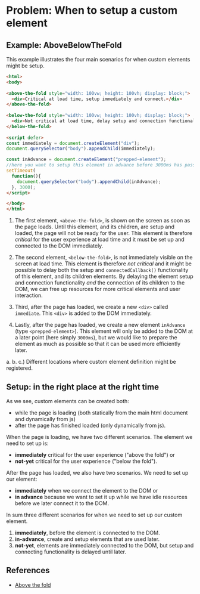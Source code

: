 # Problem: When to setup a custom element

## Example: AboveBelowTheFold

This example illustrates the four main scenarios for when custom elements might be setup.

```html
<html>
<body>
                                                                       <!-- [a] -->
<above-the-fold style="width: 100vw; height: 100vh; display: block;">  <!-- [1] -->
  <div>Critical at load time, setup immediately and connect.</div>
</above-the-fold>
                                                                       <!-- [b] -->
<below-the-fold style="width: 100vw; height: 100vh; display: block;">  <!-- [2] -->
  <div>Not critical at load time, delay setup and connection functionality.</div>
</below-the-fold>
                                                                       <!-- [c] -->
<script defer>
const immediately = document.createElement("div");
document.querySelector("body").appendChild(immediately);               // [3]

const inAdvance = document.createElement("prepped-element");           // [4]
//here you want to setup this element in advance before 3000ms has passed.
setTimeout(
  function(){
    document.querySelector("body").appendChild(inAdvance);
  }, 3000);
</script>

</body>
</html>
```
1. The first element, `<above-the-fold>`, is shown on the screen as soon as the page loads.
Until this element, and its children, are setup and loaded, the page will not be ready for the user.
This element is therefore *critical* for the user experience at load time and 
it must be set up and connected to the DOM immediately.

2. The second element, `<below-the-fold>`, is not immediately visible on the screen at load time.
This element is therefore *not critical* and it might be possible to delay both the setup and 
`connectedCallback()` functionality of this element, and its children elements.
By delaying the element setup and connection functionality *and* the connection of its children to the DOM, 
we can free up resources for more critical elements and user interaction.

3. Third, after the page has loaded, we create a new `<div>` called `immediate`.
This `<div>` is added to the DOM immediately.

4. Lastly, after the page has loaded, we create a new element `inAdvance` (type `<prepped-element>`).
This element will only be added to the DOM at a later point (here simply `3000ms`), 
but we would like to prepare the element as much as possible so that it can be used more efficiently later.

a. b. c.) Different locations where custom element definition might be registered.

## Setup: in the right place at the right time

As we see, custom elements can be created both:
* while the page is loading (both statically from the main html document and dynamically from js)
* after the page has finished loaded (only dynamically from js).

When the page is loading, we have two different scenarios. The element we need to set up is:
* **immediately** critical for the user experience ("above the fold") or 
* **not-yet** critical for the user experience ("below the fold").

After the page has loaded, we also have two scenarios. We need to set up our element:
 * **immediately** when we connect the element to the DOM or
 * **in advance** because we want to set it up while we have idle resources 
   before we later connect it to the DOM.

In sum three different scenarios for when we need to set up our custom element.

1. **immediately**, before the element is connected to the DOM.
2. **in-advance**, create and setup elements that are used later.
3. **not-yet**, elements are immediately connected to the DOM, 
   but setup and connecting functionality is delayed until later.

## References

 * [Above the fold](https://en.wikipedia.org/wiki/Above_the_fold)